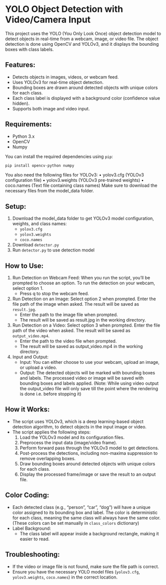 # YOLO Object Detection with Video/Camera Input

This project uses the YOLO (You Only Look Once) object detection model to detect objects in real-time from a webcam, image, or video file. The object detection is done using OpenCV and YOLOv3, and it displays the bounding boxes with class labels.

## Features:
- Detects objects in images, videos, or webcam feed.
- Uses YOLOv3 for real-time object detection.
- Bounding boxes are drawn around detected objects with unique colors for each class.
- Each class label is displayed with a background color (confidence value hidden).
- Supports both image and video input.

## Requirements:
- Python 3.x
- OpenCV
- Numpy

You can install the required dependencies using `pip`:

```bash
pip install opencv-python numpy
```

You also need the following files for YOLOv3:
	• yolov3.cfg (YOLOv3 configuration file)
	• yolov3.weights (YOLOv3 pre-trained weights)
	• coco.names (Text file containing class names)
Make sure to download the necessary files from the model_data folder.

## Setup:
1. Download the model_data folder to get YOLOv3 model configuration, weights, and class names:
	- ```yolov3.cfg```
	- ```yolov3.weights```
	- ```coco.names```
2. Download ```detector.py```
3. Run ```detector.py``` to use detection model
 
## How to Use:
1. Run Detection on Webcam Feed:
When you run the script, you’ll be prompted to choose an option. To run the detection on your webcam, select option 1.
 	- Press q to stop the webcam feed.
2. Run Detection on an Image:
Select option 2 when prompted. Enter the file path of the image when asked. The result will be saved as ```result.jpg```.
   	- Enter the path to the image file when prompted.
	- The result will be saved as result.jpg in the working directory.
3. Run Detection on a Video:
Select option 3 when prompted. Enter the file path of the video when asked. The result will be saved as ```output_video.mp4```.
	- Enter the path to the video file when prompted.
	- The result will be saved as output_video.mp4 in the working directory.
4. Input and Output:
	- Input: You can either choose to use your webcam, upload an image, or upload a video.
	- Output: The detected objects will be marked with bounding boxes and labels. The processed video or image will be saved with bounding boxes and labels applied. (Note: While using video output the output_video file will only save till the point where the rendering is done i.e. before stopping it)
  
## How it Works:
- The script uses YOLOv3, which is a deep learning-based object detection algorithm, to detect objects in the input image or video.
- The script applies the following steps:
	1. Load the YOLOv3 model and its configuration files.
	2. Preprocess the input data (image/video frame).
	3. Perform forward pass through the YOLOv3 model to get detections.
	4. Post-process the detections, including non-maxima suppression to remove overlapping boxes.
	5. Draw bounding boxes around detected objects with unique colors for each class.
	6. Display the processed frame/image or save the result to an output file.
 
## Color Coding:
- Each detected class (e.g., “person”, “car”, “dog”) will have a unique color assigned to its bounding box and label. The color is deterministic for each class, meaning the same class will always have the same color. (These colors can be set manually in ```class_colors``` dictionary)
- Label Background:
	- The class label will appear inside a background rectangle, making it easier to read.
  
## Troubleshooting:
- If the video or image file is not found, make sure the file path is correct.
- Ensure you have the necessary YOLO model files (```yolov3.cfg```, ```yolov3.weights```, ```coco.names```) in the correct location.
